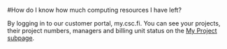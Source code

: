 #How do I know how much computing resources I have left?

By logging in to our customer portal, my.csc.fi. 
You can see your projects, their project numbers, managers and billing unit status on the [My Project subpage](https://my.csc.fi/myProjects).